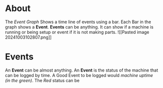 # About
The *Event Graph* Shows a time line of events using a bar. Each Bar in the graph shows a **Event**. **Events** can be anything. It can show if a machine is running or being setup or event if it is not making parts.
![[Pasted image 20241003102807.png]]

# Events
An **Event** can be almost anything. An **Event** is the status of the machine that can be logged by time. A Good Event to be logged would *machine uptime* *(in the green)*. The *Red* status can be 